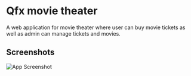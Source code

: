 
# Qfx movie theater

A web application for movie theater where user can buy movie tickets as well as admin can manage tickets and movies. 



## Screenshots

![App Screenshot](https://via.placeholder.com/468x300?text=App+Screenshot+Here)

